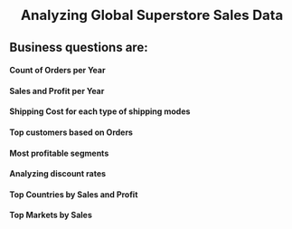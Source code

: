 <h1 align=center><font size = 5>Analyzing Global Superstore Sales Data</font></h1>

## Business questions are:
  #### Count of Orders per Year
  #### Sales and Profit per Year
  #### Shipping Cost for each type of shipping modes
  #### Top customers based on Orders
  #### Most profitable segments
  #### Analyzing discount rates
  #### Top Countries by Sales and Profit
  #### Top Markets by Sales
